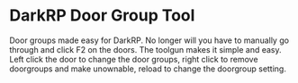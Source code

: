 # DarkRP Door Group Tool
 
Door groups made easy for DarkRP. No longer will you have to manually go through and click F2 on the doors. The toolgun makes it simple and easy. Left click the door to change the door groups, right click to remove doorgroups and make unownable, reload to change the doorgroup setting.
